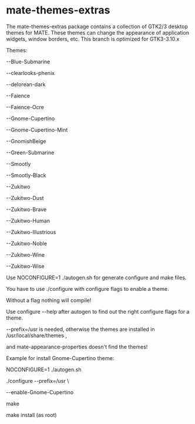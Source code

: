 mate-themes-extras
====================

The mate-themes-extras package contains a collection of GTK2/3 desktop themes for MATE. These themes can change the appearance of application widgets, window borders, etc.
This branch is optimized for GTK3-3.10.x

Themes:


--Blue-Submarine

--clearlooks-phenix

--delorean-dark

--Faience

--Faience-Ocre

--Gnome-Cupertino

--Gnome-Cupertino-Mint

--GnomishBeige

--Green-Submarine

--Smootly

--Smootly-Black

--Zukitwo

--Zukitwo-Dust

--Zukitwo-Brave

--Zukitwo-Human

--Zukitwo-Illustrious

--Zukitwo-Noble

--Zukitwo-Wine

--Zukitwo-Wise


Use NOCONFIGURE=1 ./autogen.sh for generate configure and make files.

You have to use ./configure with configure flags to enable a theme.

Without a flag nothing will compile!

Use configure --help after autogen to find out the right configure flags for a theme.

--prefix=/usr is needed, otherwise the themes are installed in /usr/local/share/themes ,

and  mate-appearance-properties doesn't find the themes!


Example for install Gnome-Cupertino theme:

NOCONFIGURE=1 ./autogen.sh

./configure --prefix=/usr \

--enable-Gnome-Cupertino

make

make install (as root)
